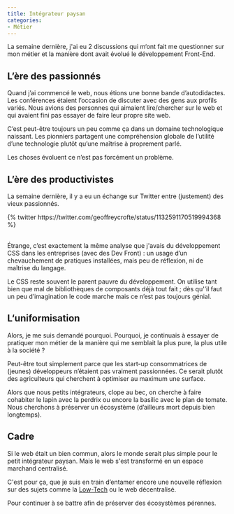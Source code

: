 ```yaml
---
title: Intégrateur paysan
categories:
- Métier
---
```


La semaine dernière, j'ai eu 2 discussions qui m‘ont fait me questionner sur mon métier et la manière dont avait évolué le développement Front-End.

## L’ère des passionnés

Quand j’ai commencé le web, nous étions une bonne bande d’autodidactes. Les conférences étaient l’occasion de discuter avec des gens aux profils variés. Nous avions des personnes qui aimaient lire/chercher sur le web et qui avaient fini pas essayer de faire leur propre site web.

C’est peut-être toujours un peu comme ça dans un domaine technologique naissant. Les pionniers partagent une compréhension globale de l’utilité d’une technologie plutôt qu’une maîtrise à proprement parlé.

Les choses évoluent ce n’est pas forcément un problème.

## L’ère des productivistes

La semaine dernière, il y a eu un échange sur Twitter entre (justement) des vieux passionnés.

<div class="center">
	{% twitter https://twitter.com/geoffreycrofte/status/1132591170519994368 %}
</div><br>

Étrange, c’est exactement la même analyse que j'avais du développement CSS dans les entreprises (avec des Dev Front) : un usage d’un chevauchement de pratiques installées, mais peu de réflexion, ni de maîtrise du langage.

Le CSS reste souvent le parent pauvre du développement. On utilise tant bien que mal de bibliothèques de composants déjà tout fait ; dès qu'’il faut un peu d’imagination le code marche mais ce n’est pas toujours génial.

## L‘uniformisation

Alors, je me suis demandé pourquoi. Pourquoi, je continuais à essayer de pratiquer mon métier de la manière qui me semblait la plus pure, la plus utile à la société ?

Peut-être tout simplement parce que les start-up consommatrices de (jeunes) développeurs n’étaient pas vraiment passionnées. Ce serait plutôt des agriculteurs qui cherchent à optimiser au maximum une surface.

Alors que nous petits intégrateurs, clope au bec, on cherche à faire cohabiter le lapin avec la perdrix ou encore la basilic avec le plan de tomate. Nous cherchons à préserver un écosystème (d’ailleurs mort depuis bien longtemps).

## Cadre

Si le web était un bien commun, alors le monde serait plus simple pour le petit intégrateur paysan. Mais le web s'est transformé en un espace marchand centralisé.

C'est pour ça, que je suis en train d’entamer encore une nouvelle réflexion sur des sujets comme la [Low-Tech](/low-tech-site-web-internet/) ou le web décentralisé.

Pour continuer à se battre afin de préserver des écosystèmes pérennes.


